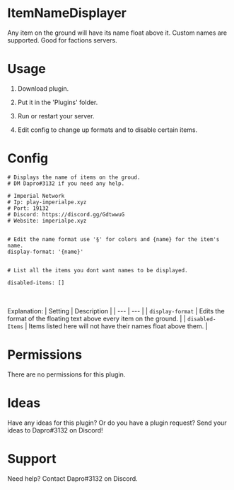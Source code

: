 # ItemNameDisplayer

Any item on the ground will have its name float above it. Custom names are supported. Good for factions servers.

# Usage

1. Download plugin.
2. Put it in the 'Plugins' folder.
3. Run or restart your server.

4. Edit config to change up formats and to disable certain items.

# Config

```
# Displays the name of items on the groud.
# DM Dapro#3132 if you need any help.

# Imperial Network
# Ip: play-imperialpe.xyz
# Port: 19132
# Discord: https://discord.gg/GdtwwuG
# Website: imperialpe.xyz


# Edit the name format use '§' for colors and {name} for the item's name.
display-format: '{name}'


# List all the items you dont want names to be displayed.

disabled-items: []
```
\
\
Explanation:
| Setting | Description |
| --- | --- |
| `display-format` | Edits the format of the floating text above every item on the ground. |
| `disabled-Items` | Items listed here will not have their names float above them. |

# Permissions

There are no permissions for this plugin.

# Ideas

Have any ideas for this plugin? Or do you have a plugin request? 
Send your ideas to Dapro#3132 on Discord!

# Support

Need help?
Contact Dapro#3132 on Discord.
